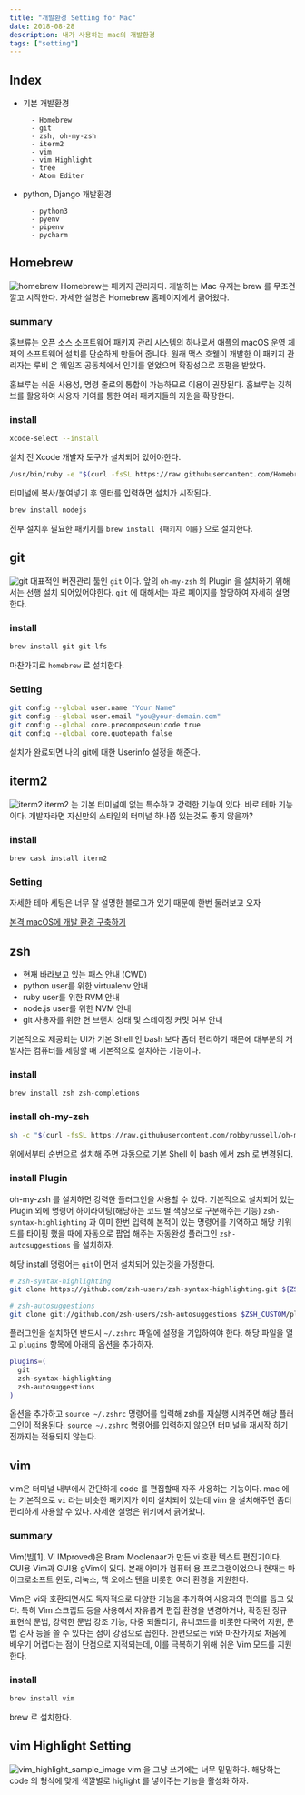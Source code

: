 ```yaml
---
title: "개발환경 Setting for Mac"
date: 2018-08-28
description: 내가 사용하는 mac의 개발환경
tags: ["setting"]
---
```


## Index

- 기본 개발환경

      	- Homebrew
      	- git
      	- zsh, oh-my-zsh
      	- iterm2
      	- vim
      	- vim Highlight
      	- tree
      	- Atom Editer

- python, Django 개발환경

      	- python3
      	- pyenv
      	- pipenv
      	- pycharm

## Homebrew

![homebrew](image/homebrew.png)
Homebrew는 패키지 관리자다. 개발하는 Mac 유저는 brew 를 무조건 깔고 시작한다. 자세한 설명은 Homebrew 홈페이지에서 긁어왔다.

### summary

홈브류는 오픈 소스 소프트웨어 패키지 관리 시스템의 하나로서 애플의 macOS 운영 체제의 소프트웨어 설치를 단순하게 만들어 줍니다. 원래 맥스 호웰이 개발한 이 패키지 관리자는 루비 온 웨일즈 공동체에서 인기를 얻었으며 확장성으로 호평을 받았다.

홈브루는 쉬운 사용성, 명령 줄로의 통합이 가능하므로 이용이 권장된다. 홈브루는 깃허브를 활용하여 사용자 기여를 통한 여러 패키지들의 지원을 확장한다.

### install

```zsh
xcode-select --install
```

설치 전 Xcode 개발자 도구가 설치되어 있어야한다.

```zsh
/usr/bin/ruby -e "$(curl -fsSL https://raw.githubusercontent.com/Homebrew/install/master/install)"
```

터미널에 복사/붙여넣기 후 엔터를 입력하면 설치가 시작된다.

```zsh
brew install nodejs
```

전부 설치후 필요한 패키지를 `brew install {패키지 이름}` 으로 설치한다.

## git

![git](image/git.jpg)
대표적인 버전관리 툴인 `git` 이다. 앞의 `oh-my-zsh` 의 Plugin 을 설치하기 위해서는 선행 설치 되어있어야한다. `git` 에 대해서는 따로 페이지를 할당하여 자세히 설명한다.

### install

```zsh
brew install git git-lfs
```

마찬가지로 `homebrew` 로 설치한다.

### Setting

```zsh
git config --global user.name "Your Name"
git config --global user.email "you@your-domain.com"
git config --global core.precomposeunicode true
git config --global core.quotepath false
```

설치가 완료되면 나의 git에 대한 Userinfo 설정을 해준다.

## iterm2

![iterm2](image/iterm2.jpg)
iterm2 는 기본 터미널에 없는 특수하고 강력한 기능이 있다. 바로 테마 기능이다. 개발자라면 자신만의 스타일의 터미널 하나쯤 있는것도 좋지 않을까?

### install

```zsh
brew cask install iterm2
```

### Setting

자세한 테마 세팅은 너무 잘 설명한 블로그가 있기 때문에 한번 둘러보고 오자

[본격 macOS에 개발 환경 구축하기](https://subicura.com/2017/11/22/mac-os-development-environment-setup.html)

## zsh

- 현재 바라보고 있는 패스 안내 (CWD)
- python user를 위한 virtualenv 안내
- ruby user를 위한 RVM 안내
- node.js user를 위한 NVM 안내
- git 사용자를 위한 현 브랜치 상태 및 스테이징 커밋 여부 안내

기본적으로 제공되는 UI가 기본 Shell 인 bash 보다 좀더 편리하기 때문에 대부분의 개발자는 컴퓨터를 세팅할 때 기본적으로 설치하는 기능이다.

### install

```zsh
brew install zsh zsh-completions
```

### install oh-my-zsh

```zsh
sh -c "$(curl -fsSL https://raw.githubusercontent.com/robbyrussell/oh-my-zsh/master/tools/install.sh)"
```

위에서부터 순번으로 설치해 주면 자동으로 기본 Shell 이 bash 에서 zsh 로 변경된다.

### install Plugin

oh-my-zsh 를 설치하면 강력한 플러그인을 사용할 수 있다. 기본적으로 설치되어 있는 Plugin 외에 명령어 하이라이팅(해당하는 코드 별 색상으로 구분해주는 기능) `zsh-syntax-highlighting` 과 이미 한번 입력해 본적이 있는 명령어를 기억하고 해당 키워드를 타이핑 했을 때에 자동으로 팝업 해주는 자동완성 플러그인 `zsh-autosuggestions` 을 설치하자.

해당 install 명령어는 `git`이 먼저 설치되어 있는것을 가정한다.

```zsh
# zsh-syntax-highlighting
git clone https://github.com/zsh-users/zsh-syntax-highlighting.git ${ZSH_CUSTOM:-~/.oh-my-zsh/custom}/plugins/zsh-syntax-highlighting

# zsh-autosuggestions
git clone git://github.com/zsh-users/zsh-autosuggestions $ZSH_CUSTOM/plugins/zsh-autosuggestions
```

플러그인을 설치하면 반드시 `~/.zshrc` 파일에 설정을 기입하여야 한다. 해당 파일을 열고 `plugins` 항목에 아래의 옵션을 추가하자.

```zsh
plugins=(
  git
  zsh-syntax-highlighting
  zsh-autosuggestions
)
```

옵션을 추가하고 `source ~/.zshrc` 명령어를 입력해 zsh를 재실행 시켜주면 해당 플러그인이 적용된다. `source ~/.zshrc` 명령어를 입력하지 않으면 터미널을 재시작 하기 전까지는 적용되지 않는다.

## vim

vim은 터미널 내부에서 간단하게 code 를 편집할때 자주 사용하는 기능이다. mac 에는 기본적으로 `vi` 라는 비슷한 패키지가 이미 설치되어 있는데 vim 을 설치해주면 좀더 편리하게 사용할 수 있다. 자세한 설명은 위키에서 긁어왔다.

### summary

Vim(빔[1], Vi IMproved)은 Bram Moolenaar가 만든 vi 호환 텍스트 편집기이다. CUI용 Vim과 GUI용 gVim이 있다. 본래 아미가 컴퓨터 용 프로그램이었으나 현재는 마이크로소프트 윈도, 리눅스, 맥 오에스 텐을 비롯한 여러 환경을 지원한다.

Vim은 vi와 호환되면서도 독자적으로 다양한 기능을 추가하여 사용자의 편의를 돕고 있다. 특히 Vim 스크립트 등을 사용해서 자유롭게 편집 환경을 변경하거나, 확장된 정규 표현식 문법, 강력한 문법 강조 기능, 다중 되돌리기, 유니코드를 비롯한 다국어 지원, 문법 검사 등을 쓸 수 있다는 점이 강점으로 꼽힌다. 한편으로는 vi와 마찬가지로 처음에 배우기 어렵다는 점이 단점으로 지적되는데, 이를 극복하기 위해 쉬운 Vim 모드를 지원한다.

### install

```zsh
brew install vim
```

brew 로 설치한다.

## vim Highlight Setting

![vim_highlight_sample_image](image/vim_highlight.png)
vim 을 그냥 쓰기에는 너무 밑밑하다. 해당하는 code 의 형식에 맞게 색깔별로 higlight 를 넣어주는 기능을 활성화 하자.
